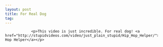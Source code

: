 ```yaml
---
layout: post
title: For Real Dog
tag: 
---
```



                <p>This video is just incredible. For real dog! <a href="http://stupidvideos.com/video/just_plain_stupid/Hip_Hop_Helper/">Hip Hop Helper</a></p>
            
